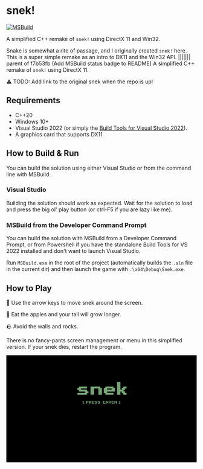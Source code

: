# snek!

[![MSBuild](https://github.com/tessapower/snek-cpp/actions/workflows/msbuild.yml/badge.svg)](https://github.com/tessapower/snek-cpp/actions/workflows/msbuild.yml)

A simplified C++ remake of `snek!` using DirectX 11 and Win32.

Snake is somewhat a rite of passage, and I originally created `snek!` here. This is a super simple remake as an intro to DX11 and the Win32 API.
||||||| parent of f7b53fb (Add MSBuild status badge to README)
A simplified C++ remake of `snek!` using DirectX 11.

:warning: TODO: Add link to the original snek when the repo is up!

## Requirements

- C++20
- Windows 10+
- Visual Studio 2022 (or simply the [Build Tools for Visual Studio 2022](https://visualstudio.microsoft.com/downloads/#build-tools-for-visual-studio-2022)).
- A graphics card that supports DX11

## How to Build & Run

You can build the solution using either Visual Studio or from the command line with MSBuild.

### Visual Studio

Building the solution should work as expected. Wait for the solution to load and press the big ol' play button (or ctrl-F5 if you are lazy like me).

### MSBuild from the Developer Command Prompt

You can build the solution with MSBuild from a Developer Command Prompt, or from Powershell if you have the standalone Build Tools for VS 2022 installed and don't want to launch Visual Studio.

Run `MSBuild.exe` in the root of the project (automatically builds the `.sln` file in the current dir) and then launch the game with `.\x64\Debug\Snek.exe`.

## How to Play

:snake: Use the arrow keys to move snek around the screen.

:apple: Eat the apples and your tail will grow longer.

:rock: Avoid the walls and rocks.

There is no fancy-pants screen management or menu in this simplified version. If your snek dies, restart the program.

![Snek Title Screen](./docs/images/snek-game.gif)

